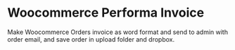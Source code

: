 # Woocommerce Performa Invoice
Make Woocommerce Orders invoice as word format and send to admin with order email, and save order in upload folder and dropbox.
